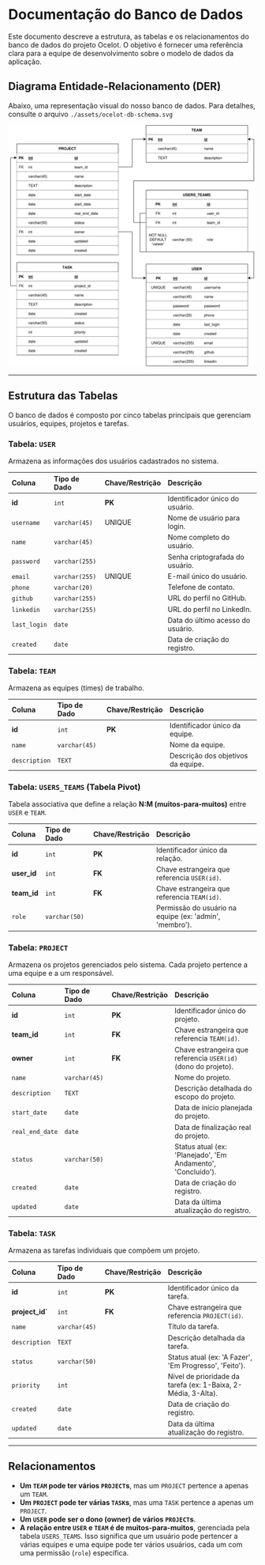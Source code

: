 # Documentação do Banco de Dados

Este documento descreve a estrutura, as tabelas e os relacionamentos do banco de dados do projeto Ocelot. O objetivo é fornecer uma referência clara para a equipe de desenvolvimento sobre o modelo de dados da aplicação.

## Diagrama Entidade-Relacionamento (DER)

Abaixo, uma representação visual do nosso banco de dados. Para detalhes, consulte o arquivo `./assets/ocelot-db-schema.svg`

![Diagrama do Banco de Dados do Ocelot](./assets/ocelot-db-schema.svg)

---

## Estrutura das Tabelas

O banco de dados é composto por cinco tabelas principais que gerenciam usuários, equipes, projetos e tarefas.

### Tabela: `USER`

Armazena as informações dos usuários cadastrados no sistema.

| Coluna | Tipo de Dado | Chave/Restrição | Descrição |
| :--- | :--- | :--- | :--- |
| **id** | `int` | **PK** | Identificador único do usuário. |
| `username` | `varchar(45)` | UNIQUE | Nome de usuário para login. |
| `name` | `varchar(45)` | | Nome completo do usuário. |
| `password` | `varchar(255)` | | Senha criptografada do usuário. |
| `email` | `varchar(255)` | UNIQUE | E-mail único do usuário. |
| `phone` | `varchar(20)` | | Telefone de contato. |
| `github` | `varchar(255)` | | URL do perfil no GitHub. |
| `linkedin` | `varchar(255)` | | URL do perfil no LinkedIn. |
| `last_login`| `date` | | Data do último acesso do usuário. |
| `created` | `date` | | Data de criação do registro. |

### Tabela: `TEAM`

Armazena as equipes (times) de trabalho.

| Coluna | Tipo de Dado | Chave/Restrição | Descrição |
| :--- | :--- | :--- | :--- |
| **id** | `int` | **PK** | Identificador único da equipe. |
| `name` | `varchar(45)` | | Nome da equipe. |
| `description` | `TEXT` | | Descrição dos objetivos da equipe. |

### Tabela: `USERS_TEAMS` (Tabela Pivot)

Tabela associativa que define a relação **N:M (muitos-para-muitos)** entre `USER` e `TEAM`.

| Coluna | Tipo de Dado | Chave/Restrição | Descrição |
| :--- | :--- | :--- | :--- |
| **id** | `int` | **PK** | Identificador único da relação. |
| **user_id** | `int` | **FK** | Chave estrangeira que referencia `USER(id)`. |
| **team_id** | `int` | **FK** | Chave estrangeira que referencia `TEAM(id)`. |
| `role` | `varchar(50)` | | Permissão do usuário na equipe (ex: 'admin', 'membro'). |

### Tabela: `PROJECT`

Armazena os projetos gerenciados pelo sistema. Cada projeto pertence a uma equipe e a um responsável.

| Coluna | Tipo de Dado | Chave/Restrição | Descrição |
| :--- | :--- | :--- | :--- |
| **id** | `int` | **PK** | Identificador único do projeto. |
| **team_id**| `int` | **FK** | Chave estrangeira que referencia `TEAM(id)`. |
| **owner** | `int` | **FK** | Chave estrangeira que referencia `USER(id)` (dono do projeto). |
| `name` | `varchar(45)` | | Nome do projeto. |
| `description`| `TEXT` | | Descrição detalhada do escopo do projeto. |
| `start_date`| `date` | | Data de início planejada do projeto. |
| `real_end_date`|`date` | | Data de finalização real do projeto. |
| `status` | `varchar(50)` | | Status atual (ex: 'Planejado', 'Em Andamento', 'Concluído'). |
| `created` | `date` | | Data de criação do registro. |
| `updated` | `date` | | Data da última atualização do registro. |

### Tabela: `TASK`

Armazena as tarefas individuais que compõem um projeto.

| Coluna | Tipo de Dado | Chave/Restrição | Descrição |
| :--- | :--- | :--- | :--- |
| **id** | `int` | **PK** | Identificador único da tarefa. |
| **project_id`**| `int` | **FK** | Chave estrangeira que referencia `PROJECT(id)`. |
| `name` | `varchar(45)` | | Título da tarefa. |
| `description`| `TEXT` | | Descrição detalhada da tarefa. |
| `status` | `varchar(50)` | | Status atual (ex: 'A Fazer', 'Em Progresso', 'Feito'). |
| `priority` | `int` | | Nível de prioridade da tarefa (ex: 1-Baixa, 2-Média, 3-Alta). |
| `created` | `date` | | Data de criação do registro. |
| `updated` | `date` | | Data da última atualização do registro. |

---

## Relacionamentos

* **Um `TEAM` pode ter vários `PROJECT`s**, mas um `PROJECT` pertence a apenas um `TEAM`.
* **Um `PROJECT` pode ter várias `TASK`s**, mas uma `TASK` pertence a apenas um `PROJECT`.
* **Um `USER` pode ser o dono (owner) de vários `PROJECT`s**.
* **A relação entre `USER` e `TEAM` é de muitos-para-muitos**, gerenciada pela tabela `USERS_TEAMS`. Isso significa que um usuário pode pertencer a várias equipes e uma equipe pode ter vários usuários, cada um com uma permissão (`role`) específica.